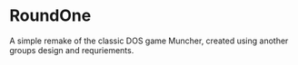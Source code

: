 # RoundOne
A simple remake of the classic DOS game Muncher, created using another groups design and requriements.
